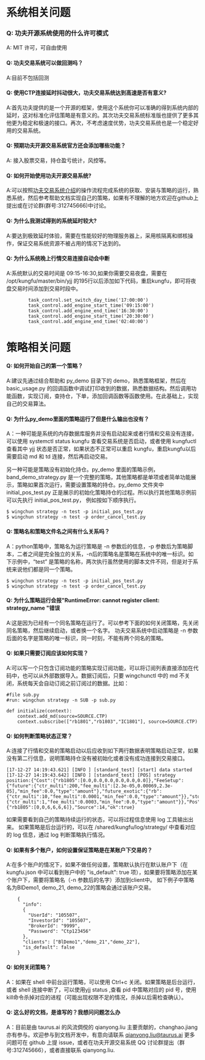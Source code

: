 
系统相关问题
===========
### Q: 功夫开源系统使用的什么许可模式

A: MIT 许可，可自由使用

#### Q: 功夫交易系统可以做回测吗？

A:目前不包括回测

#### Q: 使用CTP连接延时抖动很大，功夫交易系统达到高速是否有意义?

A:首先功夫提供的是一个开源的框架，使用这个系统你可以准确的得到系统内部的延时，这对标准化评估策略是有意义的。其次功夫交易系统标准版也提供了更多其他更为稳定和极速的接口。再次，不考虑速度优势，功夫交易系统也是一个稳定好用的交易系统。

#### Q: 预期功夫开源交易系统官方还会添加哪些功能？

A: 接入股票交易，持仓盈亏统计，风控等。



#### Q: 如何开始使用功夫开源交易系统?

A:可以按照[功夫交易系统介绍](../READEME.md)的操作流程完成系统的获取、安装与策略的运行，熟悉系统，然后参考帮助文档实现自己的策略，如果有不理解的地方欢迎在github上提出或在讨论群(群号:312745666)中讨论。

#### Q: 为什么我测试得到的系统延时较大?

A:要达到极致延时体验，需要在性能较好的物理服务器上，采用核隔离和绑核操作，保证交易系统资源不被占用的情况下达到的。

#### Q: 为什么系统晚上行情交易连接自动会中断

A:系统默认的交易时间是 09:15-16:30,如果你需要交易夜盘，需要在 /opt/kungfu/master/bin/yjj 的195行以后添加如下代码，重启kungfu，即可将夜盘交易时间添加到交易时段中。

```
        task_control.set_switch_day_time('17:00:00')
        task_control.add_engine_start_time('09:15:00')
        task_control.add_engine_end_time('16:30:00')
        task_control.add_engine_start_time('20:30:00')
        task_control.add_engine_end_time('02:40:00')
```


策略相关问题
==========

#### Q: 如何开始自己的第一个策略？

A:建议先通过结合帮助和 py_demo 目录下的 demo，熟悉策略框架，然后在 basic_usage.py 的回调函数中调试打印收到的数据，熟悉数据结构。然后调用功能函数，实现订阅，查持仓，下单，添加回调函数等函数使用。在此基础上，实现自己的交易算法。

#### Q: 为什么py_demo里面的策略运行了但是什么输出也没有？

A：一种可能是系统的内存数据库服务并没有启动起来或者行情和交易没有连接，可以使用 systemctl status kungfu 查看交易系统是否启动，或者使用 kungfuctl 查看其中 yjj 状态是否正常，如果状态不正常可以重启 kungfu，重启kungfu以后需要启动 md 和 td 连接，然后再启动交易。

另一种可能是策略没有初始化持仓。py_demo 里面的策略示例，band_demo_strategy.py 是一个完整的策略，其他策略都是单项或者简单功能展示，策略如果首次运行，需要设置策略的持仓。py_demo 文件夹中 initial_pos_test.py 正是展示的初始化策略持仓的过程。所以执行其他策略示例前可以先执行 initial_pos_test.py， 例如按如下顺序执行。

```
$ wingchun strategy -n test -p initial_pos_test.py
$ wingchun strategy -n test -p order_cancel_test.py
```

#### Q: 策略名和策略文件名之间有什么关系吗？

A：python策略中，策略名为运行策略是 -n 参数后的信息，-p 参数后为策略脚本，二者之间是完全独立的关系，-n后的策略名是策略在系统中的唯一标识。如下示例中，“test” 是策略的名称，两次执行虽然使用的脚本文件不同，但是对于系统来说他们都是同一个策略。

```
$ wingchun strategy -n test -p initial_pos_test.py
$ wingchun strategy -n test -p order_cancel_test.py
```

#### Q: 为什么策略运行会报"RuntimeError: cannot register client: strategy_name "错误

A:这是因为已经有一个同名策略在运行了。可以参考下面的如何关闭策略，先关闭同名策略，然后继续启动，或者换一个名字。
功夫交易系统中启动策略是 -n 参数后面的名字是策略的唯一标识，同一时刻，不能有两个同名的策略。

#### Q: 如果只需要订阅应该如何实现？

A:可以写一个只包含订阅功能的策略实现订阅功能，可以将订阅列表直接添加在代码中，也可以从外部数据导入。数据订阅后，只要 wingchunctl 中的 md 不关闭，系统每天会自动订阅之前订阅过的数据。比如：

```
#file sub.py
#run: wingchun strategy -n SUB -p sub.py

def initialize(context):
    context.add_md(source=SOURCE.CTP)
    context.subscribe(["rb1801","rb1803","IC1801"], source=SOURCE.CTP)
```

#### Q: 如何判断策略状态正常？

A:连接了行情和交易的策略启动以后应收到如下两行数据表明策略启动正常，如果没有第二行信息，说明策略持仓没有被初始化或者没有成功连接到交易接口。
```
[17-12-27 14:19:43.621] [INFO ] [standard_test] [start] data started
[17-12-27 14:19:43.642] [INFO ] [standard_test] [POS] strategy position:{"Cost":{"rb1805":[0.0,0.0,0.0,0.0,0.0,0.0]},"FeeSetup":{"future":{"ctr_multi":200,"fee_multi":[2.3e-05,0.00069,2.3e-05],"min_fee":0.0,"type":"amount"},"future_exotic":{"rb":{"ctr_multi":10,"fee_multi":0.0001,"min_fee":0.0,"type":"amount"}},"stock":{"ctr_multi":1,"fee_multi":0.0003,"min_fee":0.0,"type":"amount"}},"Pos":{"rb1805":[0,0,6,6,6,6]},"Source":14,"ok":true}
```
如果需要看到自己的策略持续运行的状态，可以将过程信息使用 log 工具输出出来。
如果策略是后台运行的，可以在 /shared/kungfu/log/strategy/ 中查看对应的 log 信息，通过 log 判断策略执行情况。

#### Q: 如果有多个账户，如何设置保证策略是在某账户下交易的？

A:在多个账户的情况下，如果不做任何设置，策略默认执行在默认账户下（在 kungfu.json 中可以看到账户中的 "is_default": true 项），如果要将策略添加在某个账户下，需要将策略名（-n 参数后的名字）添加到client中。
如下例子中策略名为BlDemo1, demo_21, demo_22的策略会通过该账户交易。
```
    {
      "info":
      {
        "UserId": "105507",
        "InvestorId": "105507",
        "BrokerId": "9999",
        "Password": "Ctp123456"
      },
      "clients": ["BlDemo1","demo_21","demo_22"],
      "is_default": false
    }
```

#### Q: 如何关闭策略？

A：如果在 shell 中前台运行策略，可以使用 Ctrl+c 关闭。如果策略是后台运行，或者 shell 连接中断了，可以使用yjj status ,查看 pid 中策略对应的 pid 号，使用 kill命令杀掉对应的进程（可能出现权限不足的情况，杀掉以后需检查确认）。

#### Q: 这么好的文档，是谁写的？我想问问题怎么办

A：目前是由 taurus.ai 的风流倜傥的 qianyong.liu 主要贡献的，changhao.jiang 亦有参与。欢迎参与到文档开发中，有意向请联系 qianyong.liu@taurus.ai
更多问题可在 github 上提 issue，或者在功夫开源交易系统 QQ 讨论群提出（群号:312745666），或者直接联系 qianyong.liu.
